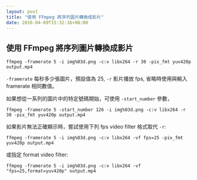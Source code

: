 ```yaml
---
layout: post
title: "使用 FFmpeg 將序列圖片轉換成影片"
date: 2016-04-09T15:32:16+08:00
---
```


## 使用 FFmpeg 將序列圖片轉換成影片 ##

	ffmpeg -framerate 5 -i img%03d.png -c:v libx264 -r 30 -pix_fmt yuv420p output.mp4

`-framerate` 每秒多少張圖片，預設值為 25, `-r` 影片播放 fps, 省略時使用與輸入framerate 相同數值。

如果想從一系列的圖片中的特定號碼開始，可使用 `-start_number` 參數，

	ffmpeg -framerate 5 -start_number 126 -i img%03d.png -c:v libx264 -r 30 -pix_fmt yuv420p output.mp4

如果影片無法正確顯示時，嘗試使用下列 fps video filter 格式取代 `-r`:

	ffmpeg -framerate 5 -i img%03d.png -c:v libx264 -vf fps=25 -pix_fmt yuv420p output.mp4

或指定 format video filter:

	ffmpeg -framerate 5 -i img%03d.png -c:v libx264 -vf "fps=25,format=yuv420p" output.mp4
